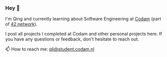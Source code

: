 ### Hey 👋

I'm Qing and currently learning about Software Engineering at [Codam](https://www.codam.nl/en/) (part of [42 network](https://www.codam.nl/en/the-42-network)).

I post all projects I completed at Codam and other personal projects here. If you have any questions or feedback, don't hesitate to reach out.

📫 How to reach me: qli@student.codam.nl

<!--
**qingqingqingli/qingqingqingli** is a ✨ _special_ ✨ repository because its `README.md` (this file) appears on your GitHub profile.

Here are some ideas to get you started:

- 🔭 I’m currently working on ...
- 🌱 I’m currently learning ...
- 👯 I’m looking to collaborate on ...
- 🤔 I’m looking for help with ...
- 💬 Ask me about ...
- 📫 How to reach me: ...
- 😄 Pronouns: ...
- ⚡ Fun fact: ...
-->
